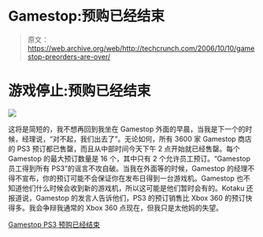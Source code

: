 # Gamestop:预购已经结束

> 原文：<https://web.archive.org/web/http://techcrunch.com/2006/10/10/gamestop-preorders-are-over/>

# 游戏停止:预购已经结束

![](img/844a8c5e57fd3c391f3d6add52b94cab.png)

这将是简短的，我不想再回到我坐在 Gamestop 外面的早晨，当我是下一个的时候，经理说，“对不起，我们出去了”。无论如何，所有 3600 家 Gamestop 商店的 PS3 预订都已售罄，而且从中部时间今天下午 2 点开始就已经售罄。每个 Gamestop 的最大预订数量是 16 个，其中只有 2 个允许员工预订。“Gamestop 员工得到所有 PS3”的谣言不攻自破。当我在外面等的时候，Gamestop 的经理不得不宣布，你的预订可能不会保证你在发布日得到一台游戏机。Gamestop 也不知道他们什么时候会收到新的游戏机，所以这可能是他们暂时会有的。Kotaku 还报道说，Gamestop 的发言人告诉他们，PS3 的预订销售比 Xbox 360 的预订快得多。我会争辩我通常的 Xbox 360 点现在，但我只是太他妈的失望。

[Gamestop PS3 预购已经结束](https://web.archive.org/web/20210301000506/http://www.kotaku.com/gaming/ps3/gamestop-ps3s-soldout-nationwide-206625.php)